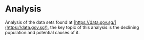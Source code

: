 # Analysis
Analysis of the data sets found at [https://data.gov.sg/](https://data.gov.sg/), the key topic of this analysis is the declining population and potential causes of it.
